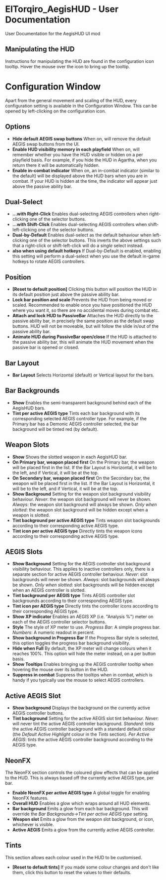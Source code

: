 ElTorqiro_AegisHUD - User Documentation
=======================================
User Documentation for the AegisHUD UI mod
   
   
Manipulating the HUD
--------------------
Instructions for manipulating the HUD are found in the configuration icon tooltip.  Hover the mouse over the icon to bring up the tooltip.

   
   
Configuration Window
====================
Apart from the general movement and scaling of the HUD, every configuration setting is available in the Configuration Window.  This can be opened by left-clicking on the configuration icon.
   
   
Options
-------
* **Hide default AEGIS swap buttons** When on, will remove the default AEGIS swap buttons from the UI.
* **Enable HUD visibility memory in each playfield** When on, will remember whether you have the HUD visible or hidden on a per playfield basis.  For example, if you hide the HUD in Agartha, when you return there it will be automatically hidden.
* **Enable in-combat indicator** When on, an in-combat indicator (similar to the default) will be displayed above the HUD bars when you are in combat.  If your HUD is hidden at the time, the indicator will appear just above the passive ability bar.
   
   
Dual-Select
-----------
* **...with Right-Click** Enables dual-selecting AEGIS controllers when right-clicking one of the selector buttons.
* **...with Shift-Click** Enables dual-selecting AEGIS controllers when shift-left-clicking one of the selector buttons.
* **Dual-by-Default** Enables dual-select as the default behaviour when left-clicking one of the selector buttons.  This inverts the above settings such that a right-click or shift-left-click will do a _single_ select instead.
 * **also when using default hotkeys** If Dual-by-Default is enabled, enabling this setting will perform a dual-select when you use the default in-game hotkeys to rotate AEGIS controllers.
   
   
Position
--------
* **[Reset to default position]** Clicking this button will position the HUD in its default position just above the passive ability bar.
* **Lock bar position and scale** Prevents the HUD from being moved or scaled.  Recommended to enable once you have positioned the HUD where you want it, so there are no accidental moves during combat etc.
* **Attach and lock HUD to PassiveBar** Attaches the HUD directly to the passive ability bar, in precisely the same position as the default swap buttons.  HUD will not be moveable, but will follow the slide in/out of the passive ability bar.
 * **Animate HUD during PassiveBar open/close** If the HUD is attached to the passive ability bar, this will animate the HUD movement when the passive bar is opened or closed.
   
   
Bar Layout
----------
* **Bar Layout** Selects Horizontal (default) or Vertical layout for the bars.
   
   
Bar Backgrounds
---------------
* **Show** Enables the semi-transparent background behind each of the AegisHUD bars.
* **Tint per active AEGIS type** Tints each bar background with its corresponding selected AEGIS controller type.  For example, if the Primary bar has a Demonic AEGIS controller selected, the bar background will be tinted red (by default).
   
   
Weapon Slots
------------
* **Show** Shows the slotted weapon in each AegisHUD bar.
* **On Primary bar, weapon placed first** On the Primary bar, the weapon will be placed first in the list.  If the Bar Layout is Horizontal, it will be to the left, and if Vertical, it will be at the top.
* **On Secondary bar, weapon placed first** On the Secondary bar, the weapon will be placed first in the list.  If the Bar Layout is Horizontal, it will be to the left, and if Vertical, it will be at the top.
* **Show Background** Setting for the weapon slot background visibility behaviour.  _Never_: the weapon slot background will never be shown.  _Always_: the weapon slot background will always be shown.  _Only when slotted_: the weapon slot background will be hidden except when a weapon is slotted.
* **Tint background per active AEGIS type** Tints weapon slot backgrounds according to their corresponding active AEGIS type.
* **Tint icon per active AEGIS type** Directly tints the weapon icons according to their corresponding active AEGIS type.
   
   
AEGIS Slots
-----------
* **Show Background** Setting for the AEGIS controller slot background visibility behaviour.  This applies to inactive controllers only, there is a separate section for active AEGIS controller behaviour.  _Never_: slot backgrounds will never be shown.  _Always_: slot backgrounds will always be shown.  _Only when slotted_: slot backgrounds will be hidden except when an AEGIS controller is slotted.
* **Tint background per AEGIS type** Tints AEGIS controller slot backgrounds according to their corresponding AEGIS type.
* **Tint icon per AEGIS type** Directly tints the controller icons according to their corresponding AEGIS type.
* **Show XP indicator** Enables an AEGIS XP (i.e. "Analysis %") meter on each of the AEGIS controller selector buttons.
 * **Style** The style of XP meter to use.  _Progress Bar_: A simple progress bar.  _Numbers_: A numeric readout in percent.
 * **Show background in Progress Bar** If the Progress Bar style is selected, this option toggles the progress bar background visibility.
 * **Hide when Full** By default, the XP meter will change colours when it reaches 100%.  This option will hide the meter instead, on a per button basis.
* **Show Tooltips** Enables bringing up the AEGIS controller tooltip when hovering the mouse over its button in the HUD.
 * **Suppress in combat** Suppress the tooltips when in combat, which is handy if you typically use the mouse to select AEGIS controllers.
   
   
Active AEGIS Slot
-----------------
* **Show background** Displays the background on the currently active AEGIS controller buttons.
* **Tint background** Setting for the active AEGIS slot tint behaviour.  _Never_: will never tint the active AEGIS controller background.  _Standard_: tints the active AEGIS controller background with a standard default colour (the _Default Active Highlight_ colour in the _Tints_ section).  _Per Active AEGIS_: tints the active AEGIS controller background according to the AEGIS type.
   
   
NeonFX
------
The NeonFX section controls the coloured glow effects that can be applied to the HUD.  This is always based off the currently active AEGIS type, per bar.

* **Enable NeonFX per active AEGIS type** A global toggle for enabling NeonFX features.
 * **Overall HUD** Enables a glow which wraps around all HUD elements.
 * **Bar background** Emits a glow from each bar background.  This will override the _Bar Backgrounds->Tint per active AEGIS type_ setting.
 * **Weapon slot** Emits a glow from the weapon slot background, or icon, whichever is visible.
 * **Active AEGIS** Emits a glow from the currently active AEGIS controller.
   
   
Tints
-----
This section allows each colour used in the HUD to be customised.

* **[Reset to default tints]** If you made some colour changes and don't like them, click this button to reset the values to their defaults.

